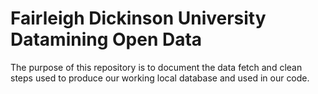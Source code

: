 # Fairleigh Dickinson University Datamining Open Data

The purpose of this repository is to document the data fetch and clean steps used to produce our working local database and used in our code.

